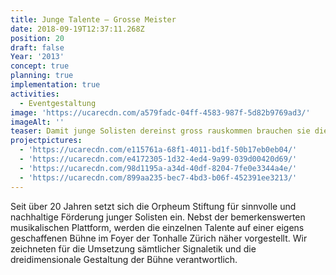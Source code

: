 ```yaml
---
title: Junge Talente — Grosse Meister
date: 2018-09-19T12:37:11.268Z
position: 20
draft: false
Year: '2013'
concept: true
planning: true
implementation: true
activities:
  - Eventgestaltung
image: 'https://ucarecdn.com/a579fadc-04ff-4583-987f-5d82b9769ad3/'
imageAlt: ''
teaser: Damit junge Solisten dereinst gross rauskommen brauchen sie die richtige Bühne
projectpictures:
  - 'https://ucarecdn.com/e115761a-68f1-4011-bd1f-50b17eb0eb04/'
  - 'https://ucarecdn.com/e4172305-1d32-4ed4-9a99-039d00420d69/'
  - 'https://ucarecdn.com/98d1195a-a34d-40df-8204-7fe0e3344a4e/'
  - 'https://ucarecdn.com/899aa235-bec7-4bd3-b06f-452391ee3213/'
---
```

Seit über 20 Jahren setzt sich die Orpheum Stiftung für sinnvolle und nachhaltige Förderung junger Solisten ein. Nebst der bemerkenswerten musikalischen Plattform, werden die einzelnen Talente auf einer eigens geschaffenen Bühne im Foyer der Tonhalle Zürich näher vorgestellt. Wir zeichneten für die Umsetzung sämtlicher Signaletik und die dreidimensionale Gestaltung der Bühne verantwortlich.
